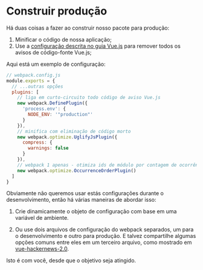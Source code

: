 # Construir produção

Há duas coisas a fazer ao construir nosso pacote para produção:

1. Minificar o código de nossa aplicação;
2. Use a [configuração descrita no guia Vue.js](https://vuejs.org/guide/deployment.html) para remover todos os avisos de código-fonte Vue.js;

Aqui está um exemplo de configuração:

```js
// webpack.config.js
module.exports = {
  // ...outras opções
  plugins: [
    // liga em curto-circuito todo código de aviso Vue.js
    new webpack.DefinePlugin({
      'process.env': {
        NODE_ENV: '"production"'
      }
    }),
    // minifica com eliminação de código morto
    new webpack.optimize.UglifyJsPlugin({
      compress: {
        warnings: false
      }
    }),
    // webpack 1 apenas - otimiza ids de módulo por contagem de ocorrências
    new webpack.optimize.OccurrenceOrderPlugin()
  ]
}
```

Obviamente não queremos usar estás configurações durante o desenvolvimento, então há várias maneiras de abordar isso:

1. Crie dinamicamente o objeto de configuração com base em uma variável de ambiente.

2. Ou use dois arquivos de configuração do webpack separados,  um para o desenvolvimento e outro para produção. E talvez compartilhe algumas opções comuns entre eles em um terceiro arquivo, como mostrado em [vue-hackernews-2.0](https://github.com/vuejs/vue-hackernews-2.0).

Isto é com você, desde que o objetivo seja atingido.
